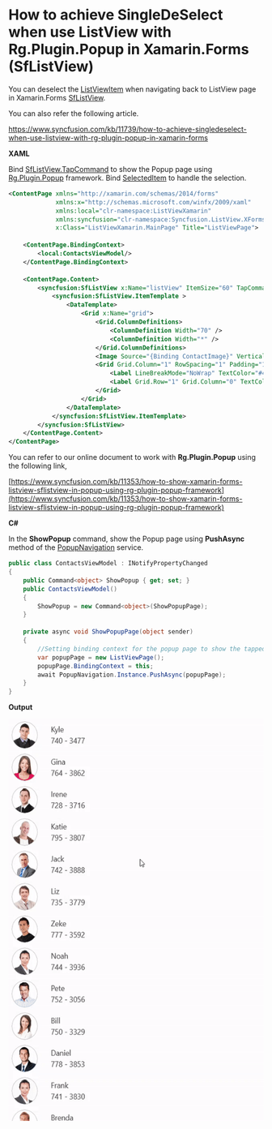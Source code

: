 # How to achieve SingleDeSelect when use ListView with Rg.Plugin.Popup in Xamarin.Forms (SfListView)

You can deselect the [ListViewItem](https://help.syncfusion.com/cr/cref_files/xamarin/Syncfusion.SfListView.XForms~Syncfusion.ListView.XForms.ListViewItem.html) when navigating back to ListView page in Xamarin.Forms [SfListView](https://help.syncfusion.com/xamarin/listview/overview).

You can also refer the following article.

https://www.syncfusion.com/kb/11739/how-to-achieve-singledeselect-when-use-listview-with-rg-plugin-popup-in-xamarin-forms

**XAML**

Bind [SfListView.TapCommand](https://help.syncfusion.com/cr/cref_files/xamarin/Syncfusion.SfListView.XForms~Syncfusion.ListView.XForms.SfListView~TapCommand.html) to show the Popup page using [Rg.Plugin.Popup](https://github.com/rotorgames/Rg.Plugins.Popup) framework. Bind [SelectedItem](https://help.syncfusion.com/cr/cref_files/xamarin/Syncfusion.SfListView.XForms~Syncfusion.ListView.XForms.SfListView~SelectedItem.html) to handle the selection.

``` xml
<ContentPage xmlns="http://xamarin.com/schemas/2014/forms"
             xmlns:x="http://schemas.microsoft.com/winfx/2009/xaml"
             xmlns:local="clr-namespace:ListViewXamarin"
             xmlns:syncfusion="clr-namespace:Syncfusion.ListView.XForms;assembly=Syncfusion.SfListView.XForms"
             x:Class="ListViewXamarin.MainPage" Title="ListViewPage">

    <ContentPage.BindingContext>
        <local:ContactsViewModel/>
    </ContentPage.BindingContext>

    <ContentPage.Content>
        <syncfusion:SfListView x:Name="listView" ItemSize="60" TapCommand="{Binding ShowPopup}" ItemsSource="{Binding contactsinfo}" SelectedItem="{Binding SelectedItem, Mode=TwoWay}">
            <syncfusion:SfListView.ItemTemplate >
                <DataTemplate>
                    <Grid x:Name="grid">
                        <Grid.ColumnDefinitions>
                            <ColumnDefinition Width="70" />
                            <ColumnDefinition Width="*" />
                        </Grid.ColumnDefinitions>
                        <Image Source="{Binding ContactImage}" VerticalOptions="Center" HorizontalOptions="Center" HeightRequest="50" WidthRequest="50"/>
                        <Grid Grid.Column="1" RowSpacing="1" Padding="10,0,0,0" VerticalOptions="Center">
                            <Label LineBreakMode="NoWrap" TextColor="#474747" Text="{Binding ContactName}"/>
                            <Label Grid.Row="1" Grid.Column="0" TextColor="#474747" LineBreakMode="NoWrap" Text="{Binding ContactNumber}"/>
                        </Grid>
                    </Grid>
                </DataTemplate>
            </syncfusion:SfListView.ItemTemplate>
        </syncfusion:SfListView>
    </ContentPage.Content>
</ContentPage>
```
You can refer to our online document to work with **Rg.Plugin.Popup** using the following link,

[https://www.syncfusion.com/kb/11353/how-to-show-xamarin-forms-listview-sflistview-in-popup-using-rg-plugin-popup-framework](https://www.syncfusion.com/kb/11353/how-to-show-xamarin-forms-listview-sflistview-in-popup-using-rg-plugin-popup-framework)

**C#**

In the **ShowPopup** command, show the Popup page using **PushAsync** method of the [PopupNavigation](https://github.com/rotorgames/Rg.Plugins.Popup/wiki/Navigation) service.

``` c#
public class ContactsViewModel : INotifyPropertyChanged
{
    public Command<object> ShowPopup { get; set; }
    public ContactsViewModel()
    {
        ShowPopup = new Command<object>(ShowPopupPage);
    }
 
    private async void ShowPopupPage(object sender)
    {
        //Setting binding context for the popup page to show the tapped item.
        var popupPage = new ListViewPage();
        popupPage.BindingContext = this;
        await PopupNavigation.Instance.PushAsync(popupPage);
    }
}
```

**Output**

![SingleDeSelectNavigation](https://github.com/SyncfusionExamples/single-deselect-when-navigating-listview-xamarin/blob/master/ScreenShot/SingleDeSelectNavigation.gif)
